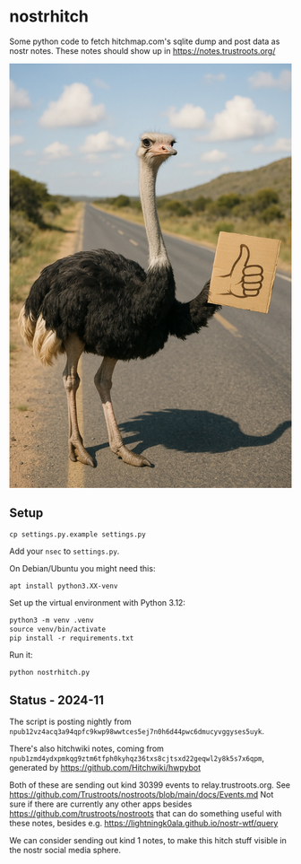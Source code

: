 # nostrhitch

Some python code to fetch hitchmap.com's sqlite dump and post data as nostr notes.
These notes should show up in https://notes.trustroots.org/

![nostrhitch](https://github.com/Hitchwiki/nostrhitch/blob/main/nostrhitch.jpg?raw=true)



## Setup

```
cp settings.py.example settings.py
```

Add your `nsec` to `settings.py`.


On Debian/Ubuntu you might need this:

```
apt install python3.XX-venv
```


Set up the virtual environment with Python 3.12:

```
python3 -m venv .venv
source venv/bin/activate
pip install -r requirements.txt
```

Run it:

```
python nostrhitch.py
```


## Status - 2024-11

The script is posting nightly from `npub12vz4acq3a94qpfc9kwp98wwtces5ej7n0h6d44pwc6dmucyvggyses5uyk`.

There's also hitchwiki notes, coming from `npub1zmd4ydxpmkqg9ztm6tfph0kyhqz36txs8cjtsxd22geqwl2y8k5s7x6qpm`, generated by https://github.com/Hitchwiki/hwpybot

Both of these are sending out kind 30399 events to relay.trustroots.org. See https://github.com/Trustroots/nostroots/blob/main/docs/Events.md
Not sure if there are currently any other apps besides https://github.com/trustroots/nostroots that can do something useful with these notes, besides e.g. https://lightningk0ala.github.io/nostr-wtf/query

We can consider sending out kind 1 notes, to make this hitch stuff visible in the nostr social media sphere.
    
